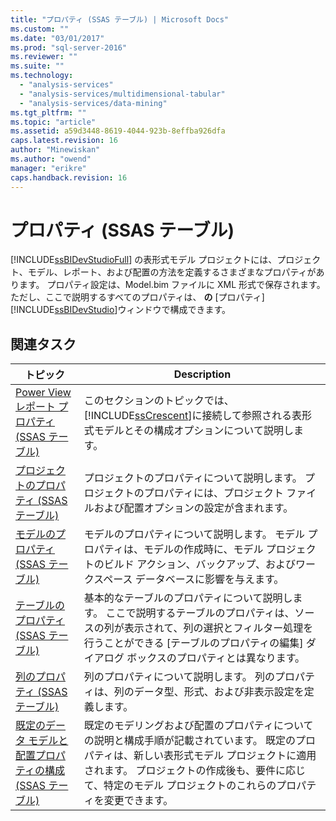 ```yaml
---
title: "プロパティ (SSAS テーブル) | Microsoft Docs"
ms.custom: ""
ms.date: "03/01/2017"
ms.prod: "sql-server-2016"
ms.reviewer: ""
ms.suite: ""
ms.technology: 
  - "analysis-services"
  - "analysis-services/multidimensional-tabular"
  - "analysis-services/data-mining"
ms.tgt_pltfrm: ""
ms.topic: "article"
ms.assetid: a59d3448-8619-4044-923b-8effba926dfa
caps.latest.revision: 16
author: "Minewiskan"
ms.author: "owend"
manager: "erikre"
caps.handback.revision: 16
---
```

# プロパティ (SSAS テーブル)
  [!INCLUDE[ssBIDevStudioFull](../../includes/ssbidevstudiofull-md.md)] の表形式モデル プロジェクトには、プロジェクト、モデル、レポート、および配置の方法を定義するさまざまなプロパティがあります。 プロパティ設定は、Model.bim ファイルに XML 形式で保存されます。ただし、ここで説明するすべてのプロパティは、 **の** [プロパティ] [!INCLUDE[ssBIDevStudio](../../includes/ssbidevstudio-md.md)]ウィンドウで構成できます。  
  
## 関連タスク  
  
|トピック|Description|  
|-----------|-----------------|  
|[Power View レポート プロパティ &#40;SSAS テーブル&#41;](../../analysis-services/tabular-models/power-view-reporting-properties-ssas-tabular.md)|このセクションのトピックでは、 [!INCLUDE[ssCrescent](../../includes/sscrescent-md.md)]に接続して参照される表形式モデルとその構成オプションについて説明します。|  
|[プロジェクトのプロパティ &#40;SSAS テーブル&#41;](../../analysis-services/tabular-models/project-properties-ssas-tabular.md)|プロジェクトのプロパティについて説明します。 プロジェクトのプロパティには、プロジェクト ファイルおよび配置オプションの設定が含まれます。|  
|[モデルのプロパティ &#40;SSAS テーブル&#41;](../../analysis-services/tabular-models/model-properties-ssas-tabular.md)|モデルのプロパティについて説明します。 モデル プロパティは、モデルの作成時に、モデル プロジェクトのビルド アクション、バックアップ、およびワークスペース データベースに影響を与えます。|  
|[テーブルのプロパティ &#40;SSAS テーブル&#41;](../../analysis-services/tabular-models/table-properties-ssas-tabular.md)|基本的なテーブルのプロパティについて説明します。 ここで説明するテーブルのプロパティは、ソースの列が表示されて、列の選択とフィルター処理を行うことができる [テーブルのプロパティの編集] ダイアログ ボックスのプロパティとは異なります。|  
|[列のプロパティ &#40;SSAS テーブル&#41;](../../analysis-services/tabular-models/column-properties-ssas-tabular.md)|列のプロパティについて説明します。 列のプロパティは、列のデータ型、形式、および非表示設定を定義します。|  
|[既定のデータ モデルと配置プロパティの構成 &#40;SSAS テーブル&#41;](../../analysis-services/tabular-models/configure-default-data-modeling-and-deployment-properties-ssas-tabular.md)|既定のモデリングおよび配置のプロパティについての説明と構成手順が記載されています。 既定のプロパティは、新しい表形式モデル プロジェクトに適用されます。 プロジェクトの作成後も、要件に応じて、特定のモデル プロジェクトのこれらのプロパティを変更できます。|  
  
  